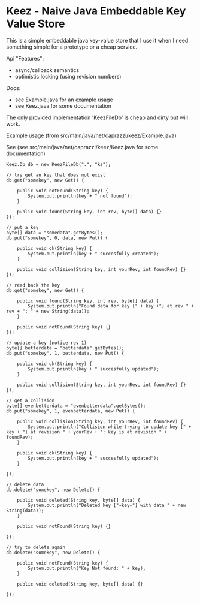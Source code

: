 Keez - Naive Java Embeddable Key Value Store
============================================

This is a simple embeddable java key-value store that I use it when 
I need something simple for a prototype or a cheap service.

Api "Features":
 
* async/callback semantics
* optimistic locking (using revision numbers)   

Docs:

* see Example.java for an example usage 
* see Keez.java for some documentation

The only provided implementation 'KeezFileDb' is cheap and dirty but will work.


Example usage (from src/main/java/net/caprazzi/keez/Example.java)

See (see src/main/java/net/caprazzi/keez/Keez.java for some documentation)

	Keez.Db db = new KeezFileDb(".", "kz");		
		
	// try get an key that does not exist		
	db.get("somekey", new Get() {

		public void notFound(String key) {
			System.out.println(key + " not found");
		}
		
		public void found(String key, int rev, byte[] data) {}
	});
	
	// put a key
	byte[] data = "somedata".getBytes();
	db.put("somekey", 0, data, new Put() {
		
		public void ok(String key) {
			System.out.println(key + " succesfully created");
		}

		public void collision(String key, int yourRev, int foundRev) {}
	});
	
	// read back the key
	db.get("somekey", new Get() {
		
		public void found(String key, int rev, byte[] data) {
			System.out.println("Found data for key [" + key +"] at rev " + rev + ": " + new String(data));
		}
		
		public void notFound(String key) {}			
	});
	
	// update a key (notice rev 1)
	byte[] betterdata = "betterdata".getBytes();
	db.put("somekey", 1, betterdata, new Put() {
		
		public void ok(String key) {
			System.out.println(key + " succesfully updated");
		}

		public void collision(String key, int yourRev, int foundRev) {}
	});
	
	// get a collision
	byte[] evenbetterdata = "evenbetterdata".getBytes();
	db.put("somekey", 1, evenbetterdata, new Put() {
		
		public void collision(String key, int yourRev, int foundRev) {
			System.out.println("Collision while trying to update key [" + key + "] at revision " + yourRev + ": key is at revision " + foundRev);
		}
		
		public void ok(String key) {
			System.out.println(key + " succesfully updated");
		}
		
	});
	
	// delete data
	db.delete("somekey", new Delete() {

		public void deleted(String key, byte[] data) {
			System.out.println("Deleted key ["+key+"] with data " + new String(data));
		}

		public void notFound(String key) {}
		
	});
	
	// try to delete again
	db.delete("somekey", new Delete() {

		public void notFound(String key) {
			System.out.println("Key Not found: " + key);
		}
		
		public void deleted(String key, byte[] data) {}
		
	});		
	
